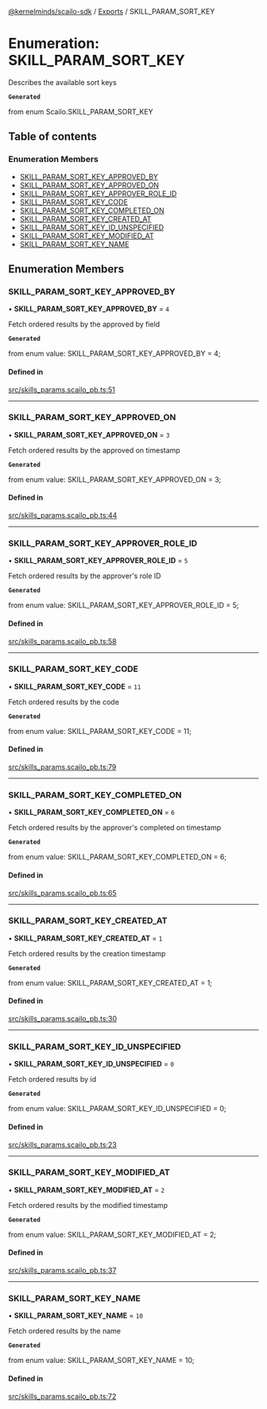 [@kernelminds/scailo-sdk](../README.md) / [Exports](../modules.md) / SKILL\_PARAM\_SORT\_KEY

# Enumeration: SKILL\_PARAM\_SORT\_KEY

Describes the available sort keys

**`Generated`**

from enum Scailo.SKILL_PARAM_SORT_KEY

## Table of contents

### Enumeration Members

- [SKILL\_PARAM\_SORT\_KEY\_APPROVED\_BY](SKILL_PARAM_SORT_KEY.md#skill_param_sort_key_approved_by)
- [SKILL\_PARAM\_SORT\_KEY\_APPROVED\_ON](SKILL_PARAM_SORT_KEY.md#skill_param_sort_key_approved_on)
- [SKILL\_PARAM\_SORT\_KEY\_APPROVER\_ROLE\_ID](SKILL_PARAM_SORT_KEY.md#skill_param_sort_key_approver_role_id)
- [SKILL\_PARAM\_SORT\_KEY\_CODE](SKILL_PARAM_SORT_KEY.md#skill_param_sort_key_code)
- [SKILL\_PARAM\_SORT\_KEY\_COMPLETED\_ON](SKILL_PARAM_SORT_KEY.md#skill_param_sort_key_completed_on)
- [SKILL\_PARAM\_SORT\_KEY\_CREATED\_AT](SKILL_PARAM_SORT_KEY.md#skill_param_sort_key_created_at)
- [SKILL\_PARAM\_SORT\_KEY\_ID\_UNSPECIFIED](SKILL_PARAM_SORT_KEY.md#skill_param_sort_key_id_unspecified)
- [SKILL\_PARAM\_SORT\_KEY\_MODIFIED\_AT](SKILL_PARAM_SORT_KEY.md#skill_param_sort_key_modified_at)
- [SKILL\_PARAM\_SORT\_KEY\_NAME](SKILL_PARAM_SORT_KEY.md#skill_param_sort_key_name)

## Enumeration Members

### SKILL\_PARAM\_SORT\_KEY\_APPROVED\_BY

• **SKILL\_PARAM\_SORT\_KEY\_APPROVED\_BY** = ``4``

Fetch ordered results by the approved by field

**`Generated`**

from enum value: SKILL_PARAM_SORT_KEY_APPROVED_BY = 4;

#### Defined in

[src/skills_params.scailo_pb.ts:51](https://github.com/scailo/ts-sdk/blob/c10a36b57201dfa5903d4b53efa1e62aa6208936/src/skills_params.scailo_pb.ts#L51)

___

### SKILL\_PARAM\_SORT\_KEY\_APPROVED\_ON

• **SKILL\_PARAM\_SORT\_KEY\_APPROVED\_ON** = ``3``

Fetch ordered results by the approved on timestamp

**`Generated`**

from enum value: SKILL_PARAM_SORT_KEY_APPROVED_ON = 3;

#### Defined in

[src/skills_params.scailo_pb.ts:44](https://github.com/scailo/ts-sdk/blob/c10a36b57201dfa5903d4b53efa1e62aa6208936/src/skills_params.scailo_pb.ts#L44)

___

### SKILL\_PARAM\_SORT\_KEY\_APPROVER\_ROLE\_ID

• **SKILL\_PARAM\_SORT\_KEY\_APPROVER\_ROLE\_ID** = ``5``

Fetch ordered results by the approver's role ID

**`Generated`**

from enum value: SKILL_PARAM_SORT_KEY_APPROVER_ROLE_ID = 5;

#### Defined in

[src/skills_params.scailo_pb.ts:58](https://github.com/scailo/ts-sdk/blob/c10a36b57201dfa5903d4b53efa1e62aa6208936/src/skills_params.scailo_pb.ts#L58)

___

### SKILL\_PARAM\_SORT\_KEY\_CODE

• **SKILL\_PARAM\_SORT\_KEY\_CODE** = ``11``

Fetch ordered results by the code

**`Generated`**

from enum value: SKILL_PARAM_SORT_KEY_CODE = 11;

#### Defined in

[src/skills_params.scailo_pb.ts:79](https://github.com/scailo/ts-sdk/blob/c10a36b57201dfa5903d4b53efa1e62aa6208936/src/skills_params.scailo_pb.ts#L79)

___

### SKILL\_PARAM\_SORT\_KEY\_COMPLETED\_ON

• **SKILL\_PARAM\_SORT\_KEY\_COMPLETED\_ON** = ``6``

Fetch ordered results by the approver's completed on timestamp

**`Generated`**

from enum value: SKILL_PARAM_SORT_KEY_COMPLETED_ON = 6;

#### Defined in

[src/skills_params.scailo_pb.ts:65](https://github.com/scailo/ts-sdk/blob/c10a36b57201dfa5903d4b53efa1e62aa6208936/src/skills_params.scailo_pb.ts#L65)

___

### SKILL\_PARAM\_SORT\_KEY\_CREATED\_AT

• **SKILL\_PARAM\_SORT\_KEY\_CREATED\_AT** = ``1``

Fetch ordered results by the creation timestamp

**`Generated`**

from enum value: SKILL_PARAM_SORT_KEY_CREATED_AT = 1;

#### Defined in

[src/skills_params.scailo_pb.ts:30](https://github.com/scailo/ts-sdk/blob/c10a36b57201dfa5903d4b53efa1e62aa6208936/src/skills_params.scailo_pb.ts#L30)

___

### SKILL\_PARAM\_SORT\_KEY\_ID\_UNSPECIFIED

• **SKILL\_PARAM\_SORT\_KEY\_ID\_UNSPECIFIED** = ``0``

Fetch ordered results by id

**`Generated`**

from enum value: SKILL_PARAM_SORT_KEY_ID_UNSPECIFIED = 0;

#### Defined in

[src/skills_params.scailo_pb.ts:23](https://github.com/scailo/ts-sdk/blob/c10a36b57201dfa5903d4b53efa1e62aa6208936/src/skills_params.scailo_pb.ts#L23)

___

### SKILL\_PARAM\_SORT\_KEY\_MODIFIED\_AT

• **SKILL\_PARAM\_SORT\_KEY\_MODIFIED\_AT** = ``2``

Fetch ordered results by the modified timestamp

**`Generated`**

from enum value: SKILL_PARAM_SORT_KEY_MODIFIED_AT = 2;

#### Defined in

[src/skills_params.scailo_pb.ts:37](https://github.com/scailo/ts-sdk/blob/c10a36b57201dfa5903d4b53efa1e62aa6208936/src/skills_params.scailo_pb.ts#L37)

___

### SKILL\_PARAM\_SORT\_KEY\_NAME

• **SKILL\_PARAM\_SORT\_KEY\_NAME** = ``10``

Fetch ordered results by the name

**`Generated`**

from enum value: SKILL_PARAM_SORT_KEY_NAME = 10;

#### Defined in

[src/skills_params.scailo_pb.ts:72](https://github.com/scailo/ts-sdk/blob/c10a36b57201dfa5903d4b53efa1e62aa6208936/src/skills_params.scailo_pb.ts#L72)
